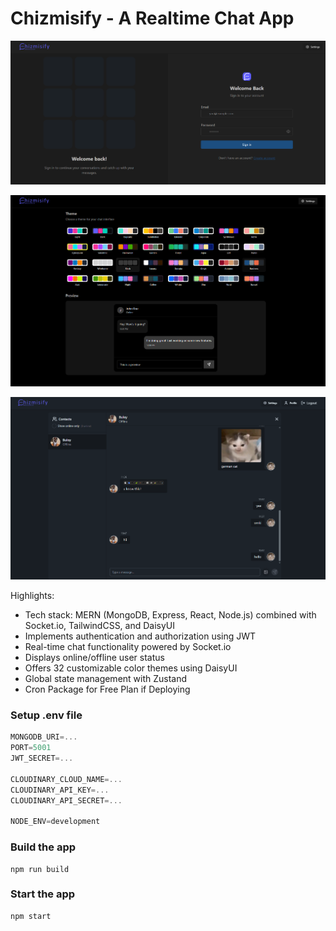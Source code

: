 # Chizmisify - A Realtime Chat App

![Demo App](/frontend/public/screenshot-for-readme.png)

![Demo App2](/frontend/public/screenshot-for-readme2.png)

![Demo App3](/frontend/public/screenshot-for-readme3.png)

Highlights:

- Tech stack: MERN (MongoDB, Express, React, Node.js) combined with Socket.io, TailwindCSS, and DaisyUI
- Implements authentication and authorization using JWT
- Real-time chat functionality powered by Socket.io
- Displays online/offline user status
- Offers 32 customizable color themes using DaisyUI
- Global state management with Zustand
- Cron Package for Free Plan if Deploying

### Setup .env file

```js
MONGODB_URI=...
PORT=5001
JWT_SECRET=...

CLOUDINARY_CLOUD_NAME=...
CLOUDINARY_API_KEY=...
CLOUDINARY_API_SECRET=...

NODE_ENV=development
```

### Build the app

```shell
npm run build
```

### Start the app

```shell
npm start
```
